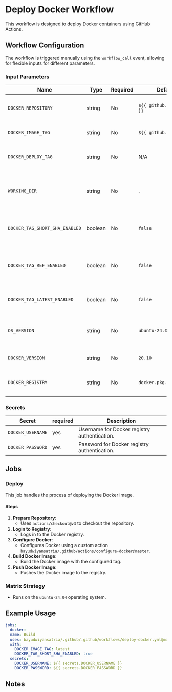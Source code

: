 # Deploy Docker Workflow

This workflow is designed to deploy Docker containers using GitHub Actions.

## Workflow Configuration

The workflow is triggered manually using the `workflow_call` event, allowing for flexible inputs for different parameters.

### Input Parameters

| Name                           | Type    | Required | Default                    | Description                                           |
| ------------------------------ | ------- | -------- | -------------------------- | ----------------------------------------------------- |
| `DOCKER_REPOSITORY`            | string  | No       | `${{ github.repository }}` | The Docker repository to push the image to.           |
| `DOCKER_IMAGE_TAG`             | string  | No       | `${{ github.sha }}`        | The tag for the Docker image.                         |
| `DOCKER_DEPLOY_TAG`            | string  | No       | N/A                        | The tag for deploying the Docker image.               |
| `WORKING_DIR`                  | string  | No       | `.`                        | The directory where the Docker context is located.    |
| `DOCKER_TAG_SHORT_SHA_ENABLED` | boolean | No       | `false`                    | Whether to tag the image with the short SHA.          |
| `DOCKER_TAG_REF_ENABLED`       | boolean | No       | `false`                    | Whether to tag the image with the branch or tag name. |
| `DOCKER_TAG_LATEST_ENABLED`    | boolean | No       | `false`                    | Whether to tag the image with `latest`.               |
| `OS_VERSION`                   | string  | No       | `ubuntu-24.04`             | The OS version for the workflow runtime.              |
| `DOCKER_VERSION`               | string  | No       | `20.10`                    | The Docker version to use.                            |
| `DOCKER_REGISTRY`              | string  | No       | `docker.pkg.github.com`    | The Docker registry to push the image to.             |

### Secrets

| **Secret**        | required | **Description**                              |
| ----------------- | -------- | -------------------------------------------- |
| `DOCKER_USERNAME` | yes      | Username for Docker registry authentication. |
| `DOCKER_PASSWORD` | yes      | Password for Docker registry authentication. |

## Jobs

### Deploy

This job handles the process of deploying the Docker image.

#### Steps

1. **Prepare Repository**:
   - Uses `actions/checkout@v3` to checkout the repository.
2. **Login to Registry**:
   - Logs in to the Docker registry.
3. **Configure Docker**:
   - Configures Docker using a custom action `bayudwiyansatria/.github/actions/configure-docker@master`.
4. **Build Docker Image**:
   - Build the Docker image with the configured tag.
5. **Push Docker Image**:
   - Pushes the Docker image to the registry.

### Matrix Strategy

- Runs on the `ubuntu-24.04` operating system.

## Example Usage

```yaml
jobs:
  docker:
  name: Build
  uses: bayudwiyansatria/.github/.github/workflows/deploy-docker.yml@master
  with:
    DOCKER_IMAGE_TAG: latest
    DOCKER_TAG_SHORT_SHA_ENABLED: true
  secrets:
    DOCKER_USERNAME: ${{ secrets.DOCKER_USERNAME }}
    DOCKER_PASSWORD: ${{ secrets.DOCKER_PASSWORD }}
```

## Notes
